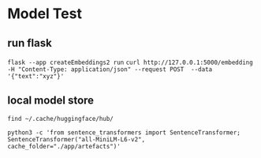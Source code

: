 Model Test
============


## run flask 
`flask --app createEmbeddings2 run`
`curl http://127.0.0.1:5000/embedding -H "Content-Type: application/json" --request POST  --data '{"text":"xyz"}'`

## local model store
`find ~/.cache/huggingface/hub/`

`python3 -c 'from sentence_transformers import SentenceTransformer; SentenceTransformer("all-MiniLM-L6-v2", cache_folder="./app/artefacts")'`
